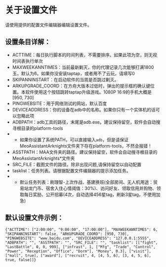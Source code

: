 # 关于设置文件  
请使用提供的配置文件编辑器编辑设置文件。
## 设置条目详解：
- ACTTIME：每日执行脚本的时间列表，不需要排序。如果此项为空，则无视时间表执行单次
- MAXWEEKANNTIMES：当前最新剿灭，你的代理记录几次能够打满1800玉，默认为6。如果你没安装taptap，或者用不了云玩，请填写0
- SKIPANNINSTART：在启动软件的当周是否跳过剿灭。
- ARKUPGRADE_COORD：在方舟大版本过低时，弹出的提示框的确认键位置。本软件使用这个按钮跳转taptap升级游戏。1080P 16:9的手机大概是\[950, 730\]
- PINGWEBSITE：用于网络测试的网站，默认百度
- DEVICEADDRESS：你的设备在adb中的名称。如果你只有一个实体机的话可以忽略此项
- ADBPATH：adb工具的路径，末尾是adb.exe。建议保持留空，软件会自动搜寻根目录的platform-tools
- - 如果你设置了系统PATH，可以直接输入`adb`，但是请保证MeoAssistantArknights文件夹下存在platform-tools，不然会报错！
- ASSTPATH：MAA文件夹的路径。建议保持留空，软件会自动搜寻根目录的MeoAssistantArknights\*文件夹
- SRC_FILE：截图文件的路径。除非出现问题,请保持留空以自动配置
- tasklist：任务列表。请根据配置文件编辑器的提示添加任务。
- - 默认任务列表：刷理智-上次作战、基建换班(全部房间、无人机用途：贸易站龙门币、宿舍入住心情阈值：30%)、访问好友、领取信用并购物、领取每日奖励、公开招募(4次，自动选择456星tag，刷新3星tag，不使用加急)
## 默认设置文件示例：
`{"ACTTIME": ["2:00:00", "9:00:00", "17:00:00"], "MAXWEEKANNTIMES": 6, "SKIPANNINSTART": false, "ARKUPGRADE_COORD": [950, 730], "PINGWEBSITE": "www.baidu.com", "DEVICEADDRESS": "127.0.0.1:5555", "ADBPATH": "", "ASSTPATH": "", "SRC_FILE": "", "tasklist": [["fight", "LastBattle", 0, 0, 999], ["infrast", 1, ["Mfg", "Trade", "Control", "Power", "Reception", "Office", "Dorm"], "Money", 0.3], ["visit"], ["mall", true], ["award"], ["recruit", 4, [4, 5, 6], [3, 4, 5, 6], true, false]]}`
